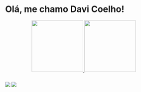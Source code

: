 # Olá, me chamo Davi Coelho!

<div align="center">
  <a href="https://github.com/coelho-codes">
  <img height="165em" src="https://github-readme-stats.vercel.app/api?username=coelho-codes&show_icons=true&theme=aura_dark&include_all_commits=true&count_private=true"/>
  <img height="165em" src="https://github-readme-stats.vercel.app/api/top-langs/?username=coelho-codes&layout=compact&langs_count=7&theme=aura_dark"/>
</div>
  
  ##
 
<div>
  <a href = "mailto:davicoelho.dev@gmail.com"><img src="https://img.shields.io/badge/-Gmail-%23333?style=for-the-badge&logo=gmail&logoColor=white" target="_blank"></a>
  <a href="https://www.linkedin.com/in/davi-coelho-02221a2b2" target="_blank"><img src="https://img.shields.io/badge/-LinkedIn-%230077B5?style=for-the-badge&logo=linkedin&logoColor=white" target="_blank"></a>
</div>
